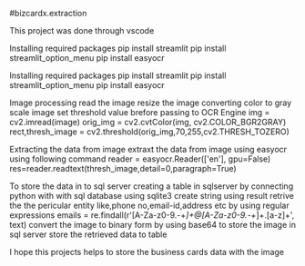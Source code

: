 #bizcardx.extraction 

This project was done through vscode

Installing required packages
pip install streamlit
pip install streamlit_option_menu
pip install easyocr


Installing required packages
pip install streamlit
pip install streamlit_option_menu
pip install easyocr


Image processing
read the image
resize the image
converting color to gray scale image
set threshold value brefore passing to OCR Engine
img = cv2.imread(image)
orig_img = cv2.cvtColor(img, cv2.COLOR_BGR2GRAY)
rect,thresh_image = cv2.threshold(orig_img,70,255,cv2.THRESH_TOZERO)


Extracting the data from image
extraxt the data from image using easyocr using following command
reader = easyocr.Reader(['en'], gpu=False)
res=reader.readtext(thresh_image,detail=0,paragraph=True)


To store the data in to sql server
creating a table in sqlserver by connecting python with with sql database using sqlite3
create string using result
retrive the the pericular entity like,phone no,email-id,address etc by using regular expressions
emails = re.findall(r'[A-Za-z0-9\.\-+_]+@[A-Za-z0-9\.\-+_]+\.[a-z]+', text)
convert the image to binary form by using base64 to store the image in sql server
store the retrieved data to table


I hope this projects helps to store the business cards data with the image






